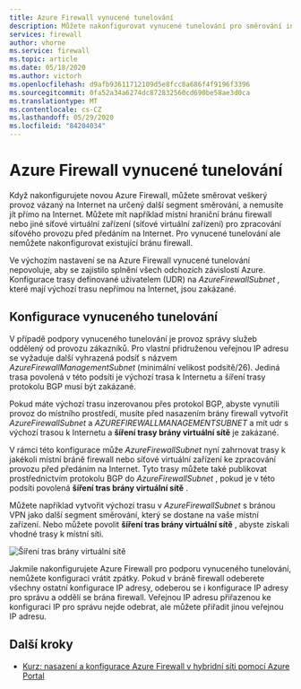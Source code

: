 ```yaml
---
title: Azure Firewall vynucené tunelování
description: Můžete nakonfigurovat vynucené tunelování pro směrování internetového provozu do další brány firewall nebo síťového virtuálního zařízení pro další zpracování.
services: firewall
author: vhorne
ms.service: firewall
ms.topic: article
ms.date: 05/18/2020
ms.author: victorh
ms.openlocfilehash: d9afb93611712109d5e8fcc8a686f4f9196f3396
ms.sourcegitcommit: 0fa52a34a6274dc872832560cd690be58ae3d0ca
ms.translationtype: MT
ms.contentlocale: cs-CZ
ms.lasthandoff: 05/29/2020
ms.locfileid: "84204034"
---
```

# <a name="azure-firewall-forced-tunneling"></a>Azure Firewall vynucené tunelování

Když nakonfigurujete novou Azure Firewall, můžete směrovat veškerý provoz vázaný na Internet na určený další segment směrování, a nemusíte jít přímo na Internet. Můžete mít například místní hraniční bránu firewall nebo jiné síťové virtuální zařízení (síťové virtuální zařízení) pro zpracování síťového provozu před předáním na Internet. Pro vynucené tunelování ale nemůžete nakonfigurovat existující bránu firewall.

Ve výchozím nastavení se na Azure Firewall vynucené tunelování nepovoluje, aby se zajistilo splnění všech odchozích závislostí Azure. Konfigurace trasy definované uživatelem (UDR) na *AzureFirewallSubnet* , které mají výchozí trasu nepřímou na Internet, jsou zakázané.

## <a name="forced-tunneling-configuration"></a>Konfigurace vynuceného tunelování

V případě podpory vynuceného tunelování je provoz správy služeb oddělený od provozu zákazníků. Pro vlastní přidruženou veřejnou IP adresu se vyžaduje další vyhrazená podsíť s názvem *AzureFirewallManagementSubnet* (minimální velikost podsítě/26). Jediná trasa povolená v této podsíti je výchozí trasa k Internetu a šíření trasy protokolu BGP musí být zakázané.

Pokud máte výchozí trasu inzerovanou přes protokol BGP, abyste vynutili provoz do místního prostředí, musíte před nasazením brány firewall vytvořit *AzureFirewallSubnet* a *AZUREFIREWALLMANAGEMENTSUBNET* a mít udr s výchozí trasou k Internetu a **šíření trasy brány virtuální sítě** je zakázané.

V rámci této konfigurace může *AzureFirewallSubnet* nyní zahrnovat trasy k jakékoli místní bráně firewall nebo síťové virtuální zařízení ke zpracování provozu před předáním na Internet. Tyto trasy můžete také publikovat prostřednictvím protokolu BGP do *AzureFirewallSubnet* , pokud je v této podsíti povolená **šíření tras brány virtuální sítě** .

Můžete například vytvořit výchozí trasu v *AzureFirewallSubnet* s bránou VPN jako další segment směrování, který se dostane na vaše místní zařízení. Nebo můžete povolit **šíření tras brány virtuální sítě** , abyste získali vhodné trasy k místní síti.

![Šíření tras brány virtuální sítě](media/forced-tunneling/route-propagation.png)

Jakmile nakonfigurujete Azure Firewall pro podporu vynuceného tunelování, nemůžete konfiguraci vrátit zpátky. Pokud v bráně firewall odeberete všechny ostatní konfigurace IP adresy, odeberou se i konfigurace IP adresy pro správu a oddělí se brána firewall. Veřejnou IP adresu přiřazenou ke konfiguraci IP pro správu nejde odebrat, ale můžete přiřadit jinou veřejnou IP adresu.

## <a name="next-steps"></a>Další kroky

- [Kurz: nasazení a konfigurace Azure Firewall v hybridní síti pomocí Azure Portal](tutorial-hybrid-portal.md)

